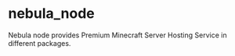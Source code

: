 # nebula_node
Nebula node provides Premium Minecraft Server Hosting Service in different packages. 
